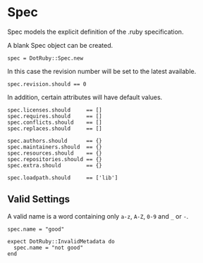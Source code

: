 # Spec

Spec models the explicit definition of the .ruby specification.

A blank Spec object can be created.

    spec = DotRuby::Spec.new

In this case the revision number will be set to the latest available.

    spec.revision.should == 0

In addition, certain attributes will have default values.

    spec.licenses.should     == []
    spec.requires.should     == []
    spec.conflicts.should    == []
    spec.replaces.should     == []

    spec.authors.should      == {}
    spec.maintainers.should  == {}
    spec.resources.should    == {}
    spec.repositories.should == {}
    spec.extra.should        == {}

    spec.loadpath.should     == ['lib']

## Valid Settings

A valid name is a word containing only `a-z`, `A-Z`, `0-9` and `_` or `-`.

    spec.name = "good"

    expect DotRuby::InvalidMetadata do
      spec.name = "not good"
    end

